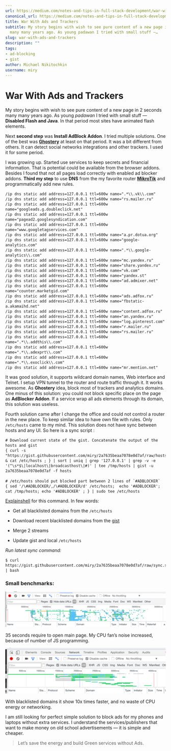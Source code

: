 ```yaml
---
url: https://medium.com/notes-and-tips-in-full-stack-development/war-with-ads-and-trackers-d3787e34750e
canonical_url: https://medium.com/notes-and-tips-in-full-stack-development/war-with-ads-and-trackers-d3787e34750e
title: War With Ads and Trackers
subtitle: My story begins with wish to see pure content of a new page in 2 seconds
  many many years ago. As young padawan I tried with small stuff —…
slug: war-with-ads-and-trackers
description: ""
tags:
- ad-blocking
- gist
author: Michael Nikitochkin
username: miry
---
```


# War With Ads and Trackers

My story begins with wish to see pure content of a new page in 2 seconds many many years ago. As young *padawan* I tried with small stuff — **Disabled Flash and Java**. In that period most sites have animated flash elements.

Next **second step** was **Install AdBlock Addon**. I tried multiple solutions. One of the best was [**Ghostery**](https://www.ghostery.com/) at least on that period. It was a bit different from others. It can detect social networks integrations and other trackers. I used it for some period.

I was growing up. Started use services to keep secrets and financial information. That is potential could be available from the browser addons. Besides I found that not all pages load correctly with enabled ad blocker addons. **Third my step** to use **DNS** from the my favorite router [**MikroTik**](https://mikrotik.com/) and programmatically add new rules.

```
/ip dns static add address=127.0.0.1 ttl=600w name=".*\\.vk\\.com"
/ip dns static add address=127.0.0.1 ttl=600w name="rs.mailer.ru"
/ip dns static add address=127.0.0.1 ttl=600w name="googleads.g.doubleclick.net"
/ip dns static add address=127.0.0.1 ttl=600w name="pagead2.googlesyndication.com"
/ip dns static add address=127.0.0.1 ttl=600w name="www.googletagservices.com"
/ip dns static add address=127.0.0.1 ttl=600w name="a.pr.dotua.org"
/ip dns static add address=127.0.0.1 ttl=600w name="google-analytics.com"
/ip dns static add address=127.0.0.1 ttl=600w name=".*\\.google-analytics\\.com"
/ip dns static add address=127.0.0.1 ttl=600w name="mc.yandex.ru"
/ip dns static add address=127.0.0.1 ttl=600w name="share.yandex.ru"
/ip dns static add address=127.0.0.1 ttl=600w name="vk.com"
/ip dns static add address=127.0.0.1 ttl=600w name="yandex.st"
/ip dns static add address=127.0.0.1 ttl=600w name="ad.admixer.net"
/ip dns static add address=127.0.0.1 ttl=600w name="counter.marketgid.com"
/ip dns static add address=127.0.0.1 ttl=600w name="ads.adfox.ru"
/ip dns static add address=127.0.0.1 ttl=600w name="fbstatic-a.akamaihd.net"
/ip dns static add address=127.0.0.1 ttl=600w name="content.adfox.ru"
/ip dns static add address=127.0.0.1 ttl=600w name="an.yandex.ru"
/ip dns static add address=127.0.0.1 ttl=600w name="log.pinterest.com"
/ip dns static add address=127.0.0.1 ttl=600w name="r.mailer.ru"
/ip dns static add address=127.0.0.1 ttl=600w name="rs.mailer.ru"
/ip dns static add address=127.0.0.1 ttl=600w name=".*\\.addthis\\.com"
/ip dns static add address=127.0.0.1 ttl=600w name=".*\\.adexprt\\.com" 
/ip dns static add address=127.0.0.1 ttl=600w name=".*\\.exoclick\\.com"
/ip dns static add address=127.0.0.1 ttl=600w name="mr.mention.net"
```

It was good solution, it supports wildcard domain names, Web interface and Telnet. I setup VPN tunnel to the router and route traffic through it. It works awesome. As **Ghostery** idea, block most of trackers and analytics domains. One minus of this solution: you could not block specific place on the page as **AdBlocker Addon**. If a service wrap all ads elements through its domain, this solution was useless.

Fourth solution came after I change the office and could not control a router in the new place. To keep similar idea to have own file with rules. Only `/etc/hosts` came to my mind. This solution does not have sync between hosts and any UI. So here is a sync script :

```
# Download current state of the gist. Concatenate the output of the hosts and gist
{ curl -s "https://gist.githubusercontent.com/miry/2a7635beaa7078e0d7af/raw/hosts" & cat /etc/hosts ; } | sort | uniq | grep '127.0.0.1' | grep -v -e '(^\s*$\|localhost\|broadcasthost\|#)' | tee /tmp/hosts | gist -u 2a7635beaa7078e0d7af -f hosts

# /etc/hosts should put blocked part between 2 lines of `#ADBLOCKER`
{ sed '/\#ADBLOCKER/,/\#ADBLOCKER/d' /etc/hosts;  echo '#ADBLOCKER';  cat /tmp/hosts; echo '#ADBLOCKER' ; } | sudo tee /etc/hosts
```

[Explainshell](http://explainshell.com/explain?cmd=%7B+curl+-s+%22https%3A%2F%2Fgist.githubusercontent.com%2Fmiry%2F2a7635beaa7078e0d7af%2Fraw%2Fhosts%22+%26+cat+%2Fetc%2Fhosts+%3B+%7D+%7C+sort+%7C+uniq+%7C+grep+%27127.0.0.1%27+%7C+grep+-v+-e+%27%28%5E%5Cs*%24%5C%7Clocalhost%5C%7Cbroadcasthost%5C%7C%23%29%27+%7C+tee+%2Ftmp%2Fhosts+%7C+gist+-u+2a7635beaa7078e0d7af+-f+hosts) for this command. In few words:

* Get all blacklisted domains from the `/etc/hosts`

* Download recent blacklisted domains from the [gist](https://gist.github.com/miry/2a7635beaa7078e0d7af)

* Merge 2 streams

* Update gist and local `/etc/hosts`

*Run latest sync command:*

```
$ curl https://gist.githubusercontent.com/miry/2a7635beaa7078e0d7af/raw/sync.sh  | bash
```

### Small benchmarks:

![](/assets/2017-03-20-war-with-ads-and-trackers-1_dSCS73Py-JrJujQyLTppHA.png)

35 seconds require to open main page. My CPU fan’s noise increased, because of number of JS programming.

![](/assets/2017-03-20-war-with-ads-and-trackers-1_1qWzBUMQIHYC4wiu4efIhw.png)

With blacklisted domains it show 10x times faster, and no waste of CPU energy or networking.

I am still looking for perfect simple solution to block ads for my phones and laptops without extra services. I understand the services/publishers that want to make money on old school advertisements — it is simple and cheaper.

> Let’s save the energy and build Green services without Ads.



